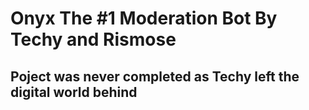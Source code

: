 # Onyx The #1 Moderation Bot By Techy and Rismose


## Poject was never completed as Techy left the digital world behind
